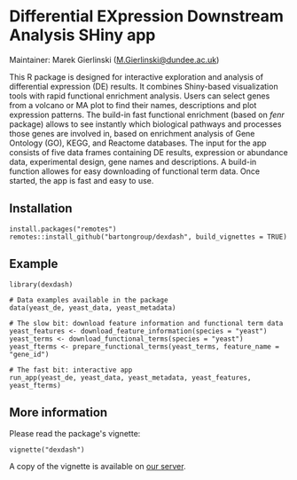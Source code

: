 # Differential EXpression Downstream Analysis SHiny app

Maintainer: Marek Gierlinski (M.Gierlinski@dundee.ac.uk)

This R package is designed for interactive exploration and analysis of differential expression (DE) results. It combines Shiny-based visualization tools with rapid functional enrichment analysis. Users can select genes from a volcano or MA plot to find their names, descriptions and plot expression patterns. The build-in fast functional enrichment (based on *fenr* package) allows to see instantly which biological pathways and processes those genes are involved in, based on enrichment analysis of Gene Ontology (GO), KEGG, and Reactome databases. The input for the app consists of five data frames containing DE results, expression or abundance data, experimental design, gene names and descriptions. A build-in function allowes for easy downloading of functional term data. Once started, the app is fast and easy to use.


## Installation

```
install.packages("remotes")
remotes::install_github("bartongroup/dexdash", build_vignettes = TRUE)
```

## Example

```
library(dexdash)

# Data examples available in the package
data(yeast_de, yeast_data, yeast_metadata)

# The slow bit: download feature information and functional term data
yeast_features <- download_feature_information(species = "yeast")
yeast_terms <- download_functional_terms(species = "yeast")
yeast_fterms <- prepare_functional_terms(yeast_terms, feature_name = "gene_id")

# The fast bit: interactive app
run_app(yeast_de, yeast_data, yeast_metadata, yeast_features, yeast_fterms)
```

## More information

Please read the package's vignette:

```
vignette("dexdash")
```

A copy of the vignette is available on [our server](https://www.compbio.dundee.ac.uk/user/mgierlinski/dexdash/dexdash.html).

